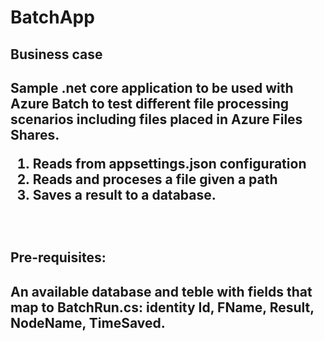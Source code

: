 # BatchApp
<h2>Business case<h2>
Sample .net core application to be used with Azure Batch to test different file processing scenarios including files placed in Azure Files Shares.
<ol>
<li>Reads from appsettings.json configuration
<li>Reads and proceses a file given a path
<li>Saves a result to a database.
</ol>
<br/>
<h2>Pre-requisites:<h2>
An available database and teble with fields that map to BatchRun.cs:  identity Id, FName, Result, NodeName, TimeSaved.

